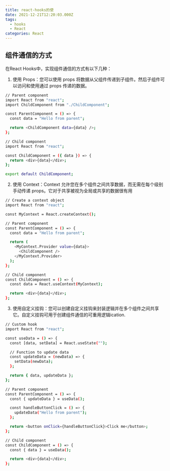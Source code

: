 ```yaml
---
title: react-hooks的使
date: 2021-12-21T12:20:03.000Z
tags:
  - hooks
  - React
categories: React
---
```



## 组件通信的方式

在React Hooks中，实现组件通信的方式有以下几种：

1. 使用 Props：您可以使用 props 将数据从父组件传递到子组件。然后子组件可以访问和使用通过 props 传递的数据。

```bash
// Parent component
import React from "react";
import ChildComponent from "./ChildComponent";

const ParentComponent = () => {
  const data = "Hello from parent";

  return <ChildComponent data={data} />;
};

// Child component
import React from "react";

const ChildComponent = ({ data }) => {
  return <div>{data}</div>;
};

export default ChildComponent;
```

2. 使用 Context：Context 允许您在多个组件之间共享数据，而无需在每个级别手动传递 props。它对于共享被视为全局或共享的数据很有用

```bash
// Create a context object
import React from "react";

const MyContext = React.createContext();

// Parent component
const ParentComponent = () => {
  const data = "Hello from parent";

  return (
    <MyContext.Provider value={data}>
      <ChildComponent />
    </MyContext.Provider>
  );
};

// Child component
const ChildComponent = () => {
  const data = React.useContext(MyContext);

  return <div>{data}</div>;
};
```

3. 使用自定义挂钩：您可以创建自定义挂钩来封装逻辑并在多个组件之间共享它。自定义挂钩可用于创建组件通信的可重用逻辑ication.

```bash
// Custom hook
import React from "react";

const useData = () => {
  const [data, setData] = React.useState("");

  // Function to update data
  const updateData = (newData) => {
    setData(newData);
  };

  return { data, updateData };
};

// Parent component
const ParentComponent = () => {
  const { updateData } = useData();

  const handleButtonClick = () => {
    updateData("Hello from parent");
  };

  return <button onClick={handleButtonClick}>Click me</button>;
};

// Child component
const ChildComponent = () => {
  const { data } = useData();

  return <div>{data}</div>;
};
```